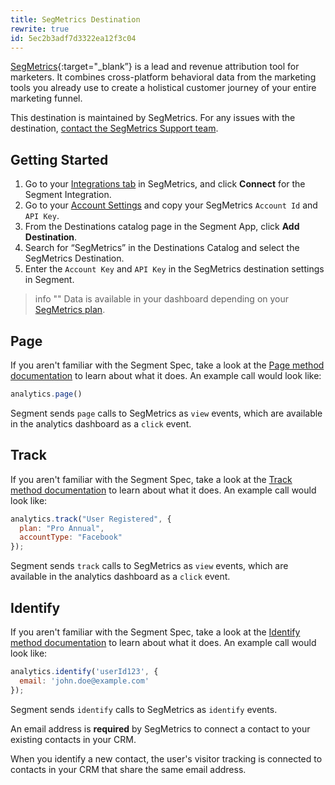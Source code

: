 ```yaml
---
title: SegMetrics Destination
rewrite: true
id: 5ec2b3adf7d3322ea12f3c04
---
```

[SegMetrics](https://segmetrics.io/?utm_source=segmentio&utm_medium=docs&utm_campaign=partners){:target="_blank”} is a lead and revenue attribution tool for marketers. It combines cross-platform behavioral data from the marketing tools you already use to create a holistical customer journey of your entire marketing funnel.

This destination is maintained by SegMetrics. For any issues with the destination, [contact the SegMetrics Support team](mailto:support@segmetrics.io).

## Getting Started



1. Go to your [Integrations tab](https://app.segmetrics.io/a/integration) in SegMetrics, and click **Connect** for the Segment Integration.
2. Go to your [Account Settings](https://app.segmetrics.io/a/account/edit) and copy your SegMetrics `Account Id` and `API Key`.
3. From the Destinations catalog page in the Segment App, click **Add Destination**.
4. Search for “SegMetrics” in the Destinations Catalog and select the SegMetrics Destination.
5. Enter the `Account Key` and `API Key` in the SegMetrics destination settings in Segment.

> info ""
> Data is available in your dashboard depending on your [SegMetrics plan](https://segmetrics.io/pricing/).

## Page

If you aren't familiar with the Segment Spec, take a look at the [Page method documentation](/docs/connections/spec/page/) to learn about what it does. An example call would look like:

```js
analytics.page()
```

Segment sends `page` calls to SegMetrics as `view` events, which are available in the analytics dashboard as a `click` event.

## Track

If you aren't familiar with the Segment Spec, take a look at the [Track method documentation](/docs/connections/spec/track/) to learn about what it does. An example call would look like:

```js
analytics.track("User Registered", {
  plan: "Pro Annual",
  accountType: "Facebook"
});
```

Segment sends `track` calls to SegMetrics as `view` events, which are available in the analytics dashboard as a `click` event.

## Identify

If you aren't familiar with the Segment Spec, take a look at the [Identify method documentation](/docs/connections/spec/identify/) to learn about what it does. An example call would look like:

```js
analytics.identify('userId123', {
  email: 'john.doe@example.com'
});
```

Segment sends `identify` calls to SegMetrics as `identify` events.

An email address is **required** by SegMetrics to connect a contact to your existing contacts in your CRM.

When you identify a new contact, the user's visitor tracking is connected to contacts in your CRM that share the same email address.
